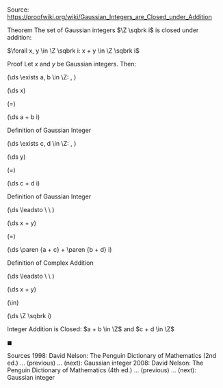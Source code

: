 # 

Source: https://proofwiki.org/wiki/Gaussian_Integers_are_Closed_under_Addition

Theorem
The set of Gaussian integers $\Z \sqbrk i$ is closed under addition:

$\forall x, y \in \Z \sqbrk i: x + y \in \Z \sqbrk i$


Proof
Let $x$ and $y$ be Gaussian integers.
Then:










\(\ds \exists a, b \in \Z: \, \)



\(\ds x\)

\(=\)







\(\ds a + b i\)





Definition of Gaussian Integer










\(\ds \exists c, d \in \Z: \, \)



\(\ds y\)

\(=\)







\(\ds c + d i\)





Definition of Gaussian Integer








\(\ds \leadsto \ \ \)





\(\ds x + y\)

\(=\)







\(\ds \paren {a + c} + \paren {b + d} i\)





Definition of Complex Addition








\(\ds \leadsto \ \ \)





\(\ds x + y\)

\(\in\)







\(\ds \Z \sqbrk i\)





Integer Addition is Closed: $a + b \in \Z$ and $c + d \in \Z$



$\blacksquare$


Sources
1998: David Nelson: The Penguin Dictionary of Mathematics (2nd ed.) ... (previous) ... (next): Gaussian integer
2008: David Nelson: The Penguin Dictionary of Mathematics (4th ed.) ... (previous) ... (next): Gaussian integer




